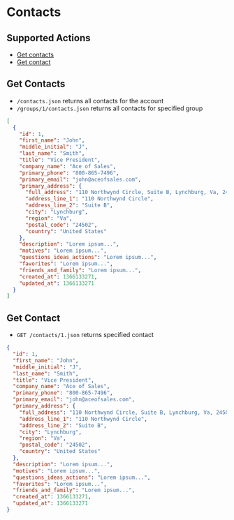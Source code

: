 # Contacts

## Supported Actions

* [Get contacts](get-contacts)
* [Get contact](get-contact)

## Get Contacts

* ```/contacts.json``` returns all contacts for the account
* ```/groups/1/contacts.json``` returns all contacts for specified group

```json
[
  {
    "id": 1,
    "first_name": "John",
    "middle_initial": "J",
    "last_name": "Smith",
    "title": "Vice President",
    "company_name": "Ace of Sales",
    "primary_phone": "800-865-7496",
    "primary_email": "john@aceofsales.com",
    "primary_address": {
      "full_address": "110 Northwynd Circle, Suite B, Lynchburg, Va, 24502, United States",
      "address_line_1": "110 Northwynd Circle",
      "address_line_2": "Suite B",
      "city": "Lynchburg",
      "region": "Va",
      "postal_code": "24502",
      "country": "United States"
    },
    "description": "Lorem ipsum...",
    "motives": "Lorem ipsum...",
    "questions_ideas_actions": "Lorem ipsum...",
    "favorites": "Lorem ipsum...",
    "friends_and_family": "Lorem ipsum...",
    "created_at": 1366133271,
    "updated_at": 1366133271
  }
]
```

## Get Contact

* ```GET /contacts/1.json``` returns specified contact

```json
{
  "id": 1,
  "first_name": "John",
  "middle_initial": "J",
  "last_name": "Smith",
  "title": "Vice President",
  "company_name": "Ace of Sales",
  "primary_phone": "800-865-7496",
  "primary_email": "john@aceofsales.com",
  "primary_address": {
    "full_address": "110 Northwynd Circle, Suite B, Lynchburg, Va, 24502, United States",
    "address_line_1": "110 Northwynd Circle",
    "address_line_2": "Suite B",
    "city": "Lynchburg",
    "region": "Va",
    "postal_code": "24502",
    "country": "United States"
  },
  "description": "Lorem ipsum...",
  "motives": "Lorem ipsum...",
  "questions_ideas_actions": "Lorem ipsum...",
  "favorites": "Lorem ipsum...",
  "friends_and_family": "Lorem ipsum...",
  "created_at": 1366133271,
  "updated_at": 1366133271
}
```
